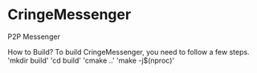 # CringeMessenger
P2P Messenger

How to Build?
To build CringeMessenger, you need to follow a few steps.
'mkdir build'
'cd build'
'cmake ..'
'make -j$(nproc)'
